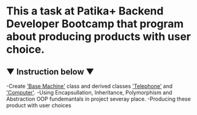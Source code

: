 # This a task at Patika+ Backend Developer Bootcamp that program about producing products with user choice.
## ▼ Instruction below ▼
-Create ['Base Machine'](https://github.com/Chessfull/PatikaWeekFourClosingTask/blob/master/BaseMachine.cs) class and derived classes ['Telephone'](https://github.com/Chessfull/PatikaWeekFourClosingTask/blob/master/Telephone.cs) and ['Computer'](https://github.com/Chessfull/PatikaWeekFourClosingTask/blob/master/Computer.cs).
-Using Encapsullation, Inheritance, Polymorphism and Abstraction OOP fundemantals in project severay place.
-Producing these product with user choices

